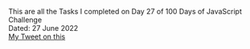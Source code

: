 This are all the Tasks I completed on Day 27 of 100 Days of JavaScript Challenge<br>
Dated: 27 June 2022<br>
[My Tweet on this](#)<br>